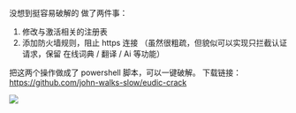 没想到挺容易破解的
做了两件事：
1. 修改与激活相关的注册表
2. 添加防火墙规则，阻止 https 连接 （虽然很粗疏，但貌似可以实现只拦截认证请求，保留 在线词典 / 翻译 / Ai 等功能）

把这两个操作做成了 powershell 脚本，可以一键破解。
下载链接：
https://github.com/john-walks-slow/eudic-crack

![](https://i.imgur.com/qS6Dt3q.png)
